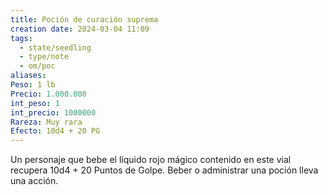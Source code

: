 ```yaml
---
title: Poción de curación suprema
creation date: 2024-03-04 11:09
tags:
  - state/seedling
  - type/note
  - om/poc
aliases: 
Peso: 1 lb
Precio: 1.000.000
int_peso: 1
int_precio: 1000000
Rareza: Muy rara
Efecto: 10d4 + 20 PG
---
```



Un personaje que bebe el líquido rojo mágico contenido en este vial recupera 10d4 + 20 Puntos de Golpe. Beber o administrar una poción lleva una acción.


